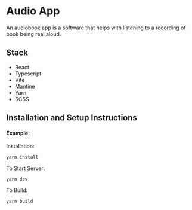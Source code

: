 # Audio App

An audiobook app is a software that helps with listening to a recording of book being real aloud.

## Stack

- React
- Typescript
- Vite
- Mantine
- Yarn
- SCSS

## Installation and Setup Instructions

#### Example:

Installation:

`yarn install`

To Start Server:

`yarn dev`

To Build:

`yarn build`
